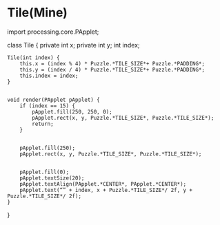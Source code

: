 # Tile(Mine)
import processing.core.PApplet;

class Tile {
    private int x;
    private int y;
    int index;

    Tile(int index) {
        this.x = (index % 4) * Puzzle.*TILE_SIZE*+ Puzzle.*PADDING*;
        this.y = (index / 4) * Puzzle.*TILE_SIZE*+ Puzzle.*PADDING*;
        this.index = index;
    }


    void render(PApplet pApplet) {
        if (index == 15) {
            pApplet.fill(250, 250, 0);
            pApplet.rect(x, y, Puzzle.*TILE_SIZE*, Puzzle.*TILE_SIZE*);
            return;
        }


        pApplet.fill(250);
        pApplet.rect(x, y, Puzzle.*TILE_SIZE*, Puzzle.*TILE_SIZE*);


        pApplet.fill(0);
        pApplet.textSize(20);
        pApplet.textAlign(PApplet.*CENTER*, PApplet.*CENTER*);
        pApplet.text(“” + index, x + Puzzle.*TILE_SIZE*/ 2f, y + Puzzle.*TILE_SIZE*/ 2f);
    }


}

